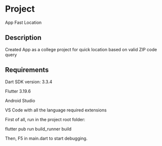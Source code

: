 # Project

App Fast Location

## Description

Created App as a college project for quick location based on valid ZIP code query

## Requirements

Dart SDK version: 3.3.4

Flutter 3.19.6

Android Studio

VS Code with all the language required extensions

First of all, run in the project root folder:

flutter pub run build_runner build

Then, F5 in main.dart to start debugging.

